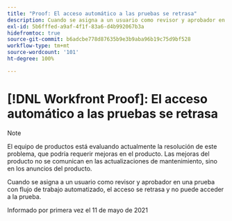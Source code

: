 ```yaml
---
title: "Proof: El acceso automático a las pruebas se retrasa"
description: Cuando se asigna a un usuario como revisor y aprobador en una prueba con flujo de trabajo automatizado, el acceso se retrasa y no puede acceder a la prueba.
exl-id: 5b6fffed-a9af-4f1f-83a6-d4b992067b3a
hidefromtoc: true
source-git-commit: b6adcbe778d87635b9e3b9aba96b19c75d9bf528
workflow-type: tm+mt
source-wordcount: '101'
ht-degree: 100%

---
```


# [!DNL Workfront Proof]: El acceso automático a las pruebas se retrasa

<!--Converted to story-->

>[!NOTE]
>
>El equipo de productos está evaluando actualmente la resolución de este problema, que podría requerir mejoras en el producto. Las mejoras del producto no se comunican en las actualizaciones de mantenimiento, sino en los anuncios del producto.

Cuando se asigna a un usuario como revisor y aprobador en una prueba con flujo de trabajo automatizado, el acceso se retrasa y no puede acceder a la prueba.

Informado por primera vez el 11 de mayo de 2021
